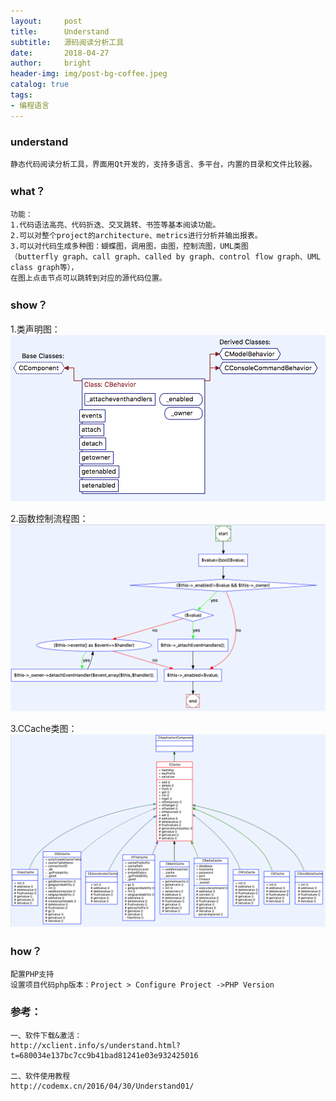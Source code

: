 ```yaml
---
layout:     post
title:      Understand
subtitle:   源码阅读分析工具
date:       2018-04-27
author:     bright
header-img: img/post-bg-coffee.jpeg
catalog: true
tags:
- 编程语言
---
```


### understand

```
静态代码阅读分析工具，界面用Qt开发的，支持多语言、多平台，内置的目录和文件比较器。
```


### what？

```
功能：
1.代码语法高亮、代码折迭、交叉跳转、书签等基本阅读功能。
2.可以对整个project的architecture、metrics进行分析并输出报表。
3.可以对代码生成多种图：蝴蝶图，调用图，由图，控制流图，UML类图
（butterfly graph、call graph、called by graph、control flow graph、UML class graph等），
在图上点击节点可以跳转到对应的源代码位置。
```

### show？

1.类声明图：
![](https://raw.githubusercontent.com/brightyuan/brightyuan.github.io/master/img/declare.png)

2.函数控制流程图：
![](https://github.com/brightyuan/brightyuan.github.io/blob/master/img/control_flow.png?raw=true)

3.CCache类图：
![](https://github.com/brightyuan/brightyuan.github.io/blob/master/img/cache.png?raw=true)


### how？

```
配置PHP支持
设置项目代码php版本：Project > Configure Project ->PHP Version
```


### 参考：

```
一、软件下载&激活：
http://xclient.info/s/understand.html?t=680034e137bc7cc9b41bad81241e03e932425016

二、软件使用教程
http://codemx.cn/2016/04/30/Understand01/
```
